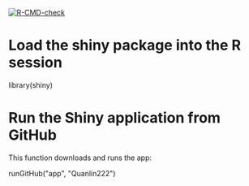 <!-- badges: start -->
  [![R-CMD-check](https://github.com/Quanlin222/app/actions/workflows/R-CMD-check.yaml/badge.svg)](https://github.com/Quanlin222/app/actions/workflows/R-CMD-check.yaml)
<!-- badges: end -->

# Load the shiny package into the R session 

library(shiny) 

# Run the Shiny application from GitHub 

This function downloads and runs the app:

runGitHub("app", "Quanlin222")
